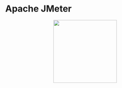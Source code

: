 # Apache JMeter

<div id="header" align="center">
  <img src="https://miro.medium.com/v2/resize:fit:1042/1*4drTIVczF0IzReEg2nVqXg.png" width="200"/>
</div>
